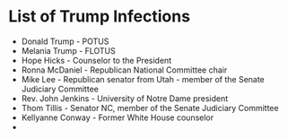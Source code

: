 # List of Trump Infections
* Donald Trump - POTUS
* Melania Trump - FLOTUS
* Hope Hicks - Counselor to the President
* Ronna McDaniel - Republican National Committee chair
* Mike Lee - Republican senator from Utah - member of the Senate Judiciary Committee
* Rev. John Jenkins - University of Notre Dame president
* Thom Tillis - Senator NC, member of the Senate Judiciary Committee
* Kellyanne Conway - Former White House counselor
* 
<!--stackedit_data:
eyJoaXN0b3J5IjpbMTA3OTE3OTQ0OV19
-->